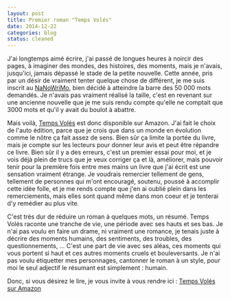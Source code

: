 ```yaml
---
layout: post
title: Premier roman "Temps Volés"
date: 2014-12-22
categories: blog
status: cleaned
---
```

J'ai longtemps aimé écrire, j'ai passé de longues heures à noircir des pages, à imaginer des mondes, des histoires, des moments, mais je n'avais, jusqu'ici, jamais dépassé le stade de la petite nouvelle. Cette année, pris par un désir de vraiment tenter quelque chose de différent, je me suis inscrit au [NaNoWriMo](http://nanowrimo.org), bien décidé à atteindre la barre des 50 000 mots demandés. Je n'avais pas vraiment réalisé la taille, c'est en revenant sur une ancienne nouvelle que je me suis rendu compte qu'elle ne comptait que 3000 mots et qu'il y avait du boulot à abattre.

Mais voilà, [Temps Volés](http://www.amazon.fr/Temps-Vol%C3%A9s-Simon-Vandereecken/dp/2960162005/ref=tmm_pap_title_0) est donc disponible sur Amazon. J'ai fait le choix de l'auto édition, parce que je crois que dans un monde en évolution comme le nôtre ça fait assez de sens. Bien sûr ça limite la portée du livre, mais je compte sur les lecteurs pour donner leur avis et peut être répandre ce livre. Bien sûr il y a des erreurs, c'est un premier essai pour moi, et je vois déjà plein de trucs que je veux corriger ça et là, améliorer, mais pouvoir tenir pour la première fois entre mes mains un livre que j'ai écrit est une sensation vraiment étrange. Je voudrais remercier tellement de gens, tellement de personnes qui m'ont encouragé, soutenu, poussé à accomplir cette idée folle, et je me rends compte que j'en ai oublié plein dans les remerciements, mais elles sont quand même dans mon coeur et je tenterai d'y remédier au plus vite.

C'est très dur de réduire un roman à quelques mots, un résumé. Temps Volés raconte une tranche de vie, une période avec ses hauts et ses bas. Je n'ai pas voulu en faire un drame, ni vraiment une romance, je tenais juste à décrire des moments humains, des sentiments, des troubles, des questionnements, ... C'est une part de vie avec ses aléas, ces moments qui vous portent si haut et ces autres moments cruels et bouleversants. Je n'ai pas voulu étiquetter mes personnages, cantonner le roman à un style, pour moi le seul adjectif le résumant est simplement : humain.

Donc, si vous désirez le lire, je vous invite à vous rendre ici : [Temps Volés sur Amazon](http://www.amazon.fr/Temps-Vol%C3%A9s-Simon-Vandereecken/dp/2960162005/ref=tmm_pap_title_0)
